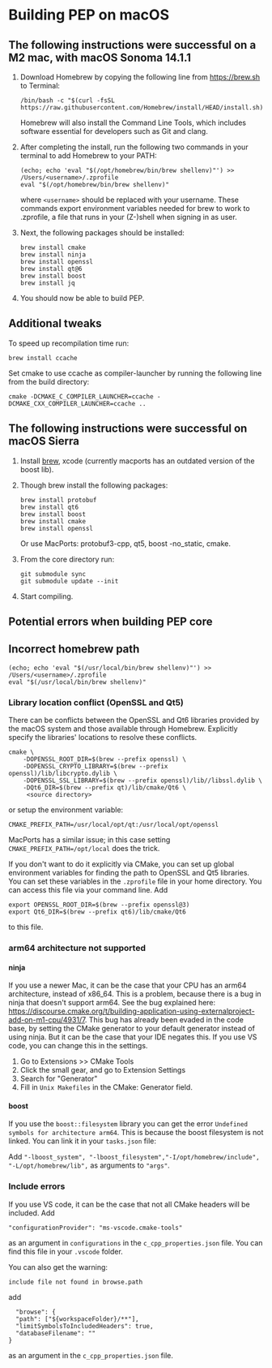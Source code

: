 # Building PEP on macOS

## The following instructions were successful on a M2 mac, with macOS Sonoma 14.1.1

1. Download Homebrew by copying the following line from <https://brew.sh> to Terminal:

    ```plaintext
    /bin/bash -c "$(curl -fsSL https://raw.githubusercontent.com/Homebrew/install/HEAD/install.sh)"
    ```

    Homebrew will also install the Command Line Tools, which includes software essential for developers such as Git and clang.

2. After completing the install, run the following two commands in your terminal to add Homebrew to your PATH:

    ```plaintext
    (echo; echo 'eval "$(/opt/homebrew/bin/brew shellenv)"') >> /Users/<username>/.zprofile
    eval "$(/opt/homebrew/bin/brew shellenv)"
    ```

    where `<username>` should be replaced with your username. These commands export environment variables needed for brew to work to .zprofile, a file that runs in your (Z-)shell when signing in as user.

3. Next, the following packages should be installed:

    ```plaintext
    brew install cmake
    brew install ninja
    brew install openssl
    brew install qt@6
    brew install boost
    brew install jq
    ```

4. You should now be able to build PEP.

## Additional tweaks

To speed up recompilation time run:

```plaintext
brew install ccache
```

Set cmake to use ccache as compiler-launcher by running the following line from the build directory:

```plaintext
cmake -DCMAKE_C_COMPILER_LAUNCHER=ccache -DCMAKE_CXX_COMPILER_LAUNCHER=ccache ..
```

## The following instructions were successful on macOS Sierra

1. Install [brew](https://brew.sh/), xcode (currently macports has an outdated version of the boost lib).
2. Though brew install the following packages:

    ```plaintext
    brew install protobuf
    brew install qt6
    brew install boost
    brew install cmake
    brew install openssl
    ```

    Or use MacPorts: protobuf3-cpp, qt5, boost -no_static, cmake.

3. From the core directory run:

    ```plaintext
    git submodule sync
    git submodule update --init
    ```

4. Start compiling.

## Potential errors when building PEP core

## Incorrect homebrew path

```plaintext
(echo; echo 'eval "$(/usr/local/bin/brew shellenv)"') >> /Users/<username>/.zprofile
eval "$(/usr/local/bin/brew shellenv)"
```

### Library location conflict (OpenSSL and Qt5)

There can be conflicts between the OpenSSL and Qt6 libraries provided by the macOS system and those available through Homebrew. Explicitly specify the libraries' locations to resolve these conflicts.

```plaintext
cmake \
    -DOPENSSL_ROOT_DIR=$(brew --prefix openssl) \
    -DOPENSSL_CRYPTO_LIBRARY=$(brew --prefix openssl)/lib/libcrypto.dylib \
    -DOPENSSL_SSL_LIBRARY=$(brew --prefix openssl)/lib//libssl.dylib \
    -DQt6_DIR=$(brew --prefix qt)/lib/cmake/Qt6 \
     <source directory>
```

or setup the environment variable:

```plaintext
CMAKE_PREFIX_PATH=/usr/local/opt/qt:/usr/local/opt/openssl
```

MacPorts has a similar issue; in this case setting `CMAKE_PREFIX_PATH=/opt/local` does the trick.

If you don't want to do it explicitly via CMake, you can set up global environment variables for finding the path to OpenSSL and Qt5 libraries. You can set these variables in the `.zprofile` file in your home directory. You can access this file via your command line. Add

```plaintext
export OPENSSL_ROOT_DIR=$(brew --prefix openssl@3)
export Qt6_DIR=$(brew --prefix qt6)/lib/cmake/Qt6
```

to this file.

### arm64 architecture not supported

#### ninja

If you use a newer Mac, it can be the case that your CPU has an arm64 architecture, instead of x86_64. This is a problem, because there is a bug in ninja that doesn't support arm64. See the bug explained here: <https://discourse.cmake.org/t/building-application-using-externalproject-add-on-m1-cpu/4931/7>. This bug has already been evaded in the code base, by setting the CMake generator to your default generator instead of using ninja. But it can be the case that your IDE negates this. If you use VS code, you can change this in the settings.

1. Go to Extensions \>\> CMake Tools
2. Click the small gear, and go to Extension Settings
3. Search for "Generator"
4. Fill in `Unix Makefiles` in the CMake: Generator field.

#### boost

If you use the `boost::filesystem` library you can get the error `Undefined symbols for architecture arm64`. This is because the boost filesystem is not linked. You can link it in your `tasks.json` file:

Add `"-lboost_system", "-lboost_filesystem","-I/opt/homebrew/include", "-L/opt/homebrew/lib",` as arguments to `"args"`.

### Include errors

If you use VS code, it can be the case that not all CMake headers will be included. Add

```plaintext
"configurationProvider": "ms-vscode.cmake-tools"
```

as an argument in `configurations` in the `c_cpp_properties.json` file. You can find this file in your `.vscode` folder.

You can also get the warning:

`include file not found in browse.path`

add

```plaintext
  "browse": {
  "path": ["${workspaceFolder}/**"],
  "limitSymbolsToIncludedHeaders": true,
  "databaseFilename": ""
}
```

as an argument in the `c_cpp_properties.json` file.
